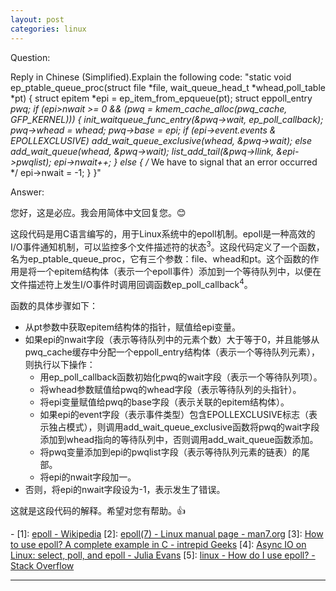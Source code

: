 ```yaml
---
layout: post
categories: linux
---
```

Question:

Reply in Chinese (Simplified).Explain the following code:
"static void ep_ptable_queue_proc(struct file *file, wait_queue_head_t *whead,poll_table *pt)
{
    struct epitem *epi = ep_item_from_epqueue(pt);
    struct eppoll_entry *pwq;
    if (epi>nwait >= 0 && (pwq = kmem_cache_alloc(pwq_cache, GFP_KERNEL))) {
        init_waitqueue_func_entry(&pwq->wait, ep_poll_callback);
        pwq->whead = whead;
        pwq->base = epi;
        if (epi->event.events & EPOLLEXCLUSIVE)
            add_wait_queue_exclusive(whead, &pwq->wait);
        else
            add_wait_queue(whead, &pwq->wait);
        list_add_tail(&pwq->llink, &epi->pwqlist);
        epi->nwait++;
    } else {
        /* We have to signal that an error occurred */
        epi->nwait = -1;
    }
}"

Answer:

您好，这是必应。我会用简体中文回复您。😊

这段代码是用C语言编写的，用于Linux系统中的epoll机制。epoll是一种高效的I/O事件通知机制，可以监控多个文件描述符的状态<sup>3</sup>。这段代码定义了一个函数，名为ep_ptable_queue_proc，它有三个参数：file、whead和pt。这个函数的作用是将一个epitem结构体（表示一个epoll事件）添加到一个等待队列中，以便在文件描述符上发生I/O事件时调用回调函数ep_poll_callback<sup>4</sup>。

函数的具体步骤如下：

- 从pt参数中获取epitem结构体的指针，赋值给epi变量。
- 如果epi的nwait字段（表示等待队列中的元素个数）大于等于0，并且能够从pwq_cache缓存中分配一个eppoll_entry结构体（表示一个等待队列元素），则执行以下操作：
    - 用ep_poll_callback函数初始化pwq的wait字段（表示一个等待队列项）。
    - 将whead参数赋值给pwq的whead字段（表示等待队列的头指针）。
    - 将epi变量赋值给pwq的base字段（表示关联的epitem结构体）。
    - 如果epi的event字段（表示事件类型）包含EPOLLEXCLUSIVE标志（表示独占模式），则调用add_wait_queue_exclusive函数将pwq的wait字段添加到whead指向的等待队列中，否则调用add_wait_queue函数添加。
    - 将pwq变量添加到epi的pwqlist字段（表示等待队列元素的链表）的尾部。
    - 将epi的nwait字段加一。
- 否则，将epi的nwait字段设为-1，表示发生了错误。

这就是这段代码的解释。希望对您有帮助。👍

\-
\[1]: [epoll - Wikipedia](https://en.wikipedia.org/wiki/Epoll)
\[2]: [epoll(7) - Linux manual page - man7.org](https://man7.org/linux/man-pages/man7/epoll.7.html)
\[3]: [How to use epoll? A complete example in C - intrepid Geeks](https://intrepidgeeks.com/tutorial/how-to-use-epoll-a-complete-example-in-c)
\[4]: [Async IO on Linux: select, poll, and epoll - Julia Evans](https://jvns.ca/blog/2017/06/03/async-io-on-linux--select--poll--and-epoll/)
\[5]: [linux - How do I use epoll? - Stack Overflow](https://stackoverflow.com/questions/31230708/how-do-i-use-epoll)

<hr/>

